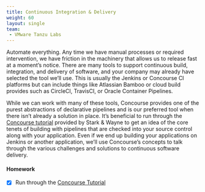 ```yaml
---
title: Continuous Integration & Delivery
weight: 60
layout: single
team:
 - VMware Tanzu Labs
---
```


Automate everything. Any time we have manual processes or required intervention, we have friction in the machinery that allows us to release fast at a moment’s notice. There are many tools to support continuous build, integration, and delivery of software, and your company may already have selected the tool we’ll use. This is usually the Jenkins or Concourse CI platforms but can include things like Atlassian Bamboo or cloud build provides such as CircleCI, TravisCI, or Oracle Container Pipelines.

While we can work with many of these tools, Concourse provides one of the purest abstractions of declarative pipelines and is our preferred tool when there isn’t already a solution in place. It’s beneficial to run through the [Concourse tutorial](https://concoursetutorial.com/) provided by Stark & Wayne to get an idea of the core tenets of building with pipelines that are checked into your source control along with your application. Even if we end up building your applications on Jenkins or another application, we’ll use Concourse’s concepts to talk through the various challenges and solutions to continuous software delivery.


#### Homework

- [x] Run through the [Concourse Tutorial](https://concoursetutorial.com/) 

